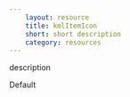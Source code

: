 ```yaml
---
    layout: resource
    title: kmlItemIcon
    short: short description
    category: resources
---
```


description

Default

